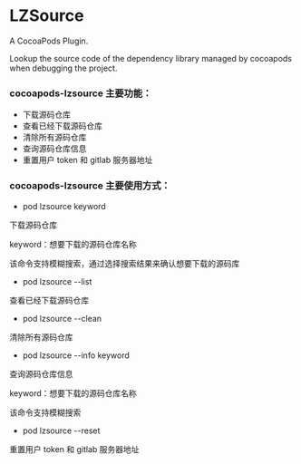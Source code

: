 # LZSource
A CocoaPods Plugin.

Lookup the source code of the dependency library managed by cocoapods when debugging the project.

### cocoapods-lzsource 主要功能：

* 下载源码仓库
* 查看已经下载源码仓库
* 清除所有源码仓库
* 查询源码仓库信息
* 重置用户 token 和 gitlab 服务器地址

### cocoapods-lzsource 主要使用方式：

* pod lzsource  keyword

下载源码仓库

keyword：想要下载的源码仓库名称

该命令支持模糊搜索，通过选择搜索结果来确认想要下载的源码库

* pod lzsource --list

查看已经下载源码仓库

* pod lzsource --clean

清除所有源码仓库

* pod lzsource --info keyword 

查询源码仓库信息

keyword：想要下载的源码仓库名称

该命令支持模糊搜索

* pod lzsource --reset

重置用户 token 和 gitlab 服务器地址
